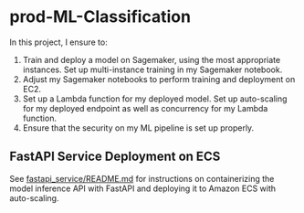 # prod-ML-Classification
In this project, I ensure to:
1. Train and deploy a model on Sagemaker, using the most appropriate instances. Set up multi-instance training in my Sagemaker notebook.
2. Adjust my Sagemaker notebooks to perform training and deployment on EC2.
3. Set up a Lambda function for my deployed model. Set up auto-scaling for my deployed endpoint as well as concurrency for my Lambda function.
4. Ensure that the security on my ML pipeline is set up properly.

## FastAPI Service Deployment on ECS

See [fastapi_service/README.md](fastapi_service/README.md) for instructions on containerizing the model inference API with FastAPI and deploying it to Amazon ECS with auto-scaling.
